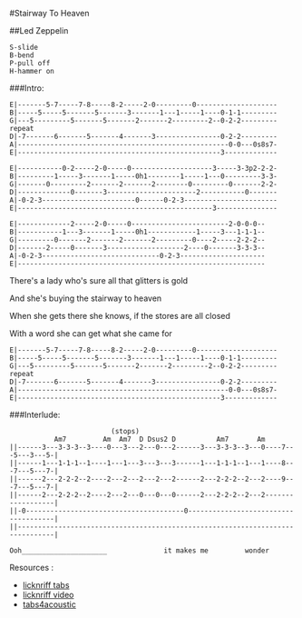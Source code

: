 #Stairway To Heaven 

##Led Zeppelin
```
S-slide    
B-bend
P-pull off
H-hammer on
```

###Intro:
```
E|-------5-7-----7-8-----8-2-----2-0---------0--------------------
B|-----5-----5-------5-------3-------1---1-----1----0-1-1---------
G|---5---------5-------5-------2-------2---------2--0-2-2--------- repeat
D|-7-------6-------5-------4-------3----------------0-2-2---------
A|----------------------------------------------------0-0---0s8s7-
E|--------------------------------------------------3-------------

E|-----------0-2-----2-0-----0--------------------3-----3-3p2-2-2-
B|---------1-----3-------1-----0h1--------1-----1---0---------3-3-
G|-------0---------2-------2-------2--------0---------0-------2-2-
D|-------------0-------3----------------------2-----------0-------
A|-0-2-3-----------------------0------0-2-3-----------------------
E|------------------------------------------------3---------------

E|-------------2-----2-0-----0------------------------2-0-0-0--
B|-----------1---3-------1-----0h1------------1-----3---1-1-1--
G|---------0-------2-------2-------2---------0----2-----2-2-2--
D|-------2-----0-------3-------------------2----0-------3-3-3--
A|-0-2-3-----------------------------0-2-3---------------------
E|-------------------------------------------------------------
```


There's a lady who's sure all that glitters is gold 

And she's buying the stairway to heaven

When she gets there she knows, if the stores are all closed 

With a word she can get what she came for

```
E|-------5-7-----7-8-----8-2-----2-0---------0--------------------
B|-----5-----5-------5-------3-------1---1-----1----0-1-1---------
G|---5---------5-------5-------2-------2---------2--0-2-2--------- repeat
D|-7-------6-------5-------4-------3----------------0-2-2---------
A|----------------------------------------------------0-0---0s8s7-
E|--------------------------------------------------3-------------
```


###Interlude:

```
                         (stops)
           Am7         Am  Am7  D Dsus2 D          Am7       Am 
||------3---3-3-3--3----0---3---2---0---2------3---3-3-3--3---0----7---5---3---5-|
||------1---1-1-1--1----1---1---3---3---3------1---1-1-1--1---1----8---7---5---7-|
||------2---2-2-2--2----2---2---2---2---2------2---2-2-2--2---2----9---7---5---7-|
||------2---2-2-2--2----2---2---0---0---0------2---2-2-2--2---2------------------|
||-0---------------------------------------0-------------------------------------|
||-------------------------------------------------------------------------------|

```

    Ooh_____________________              it makes me         wonder





Resources : 
 - [licknriff tabs](http://www.licknriff.com/wp-content/uploads/2012/04/Stairway-to-Heaven.jpg)
 - [licknriff video](https://www.youtube.com/watch?v=lUlAO0QaVTA)
 - [tabs4acoustic](http://www.tabs4acoustic.com/en/guitar-tabs/led-zeppelin-tabs/stairway-to-heaven-acoustic-tab-223.html)

